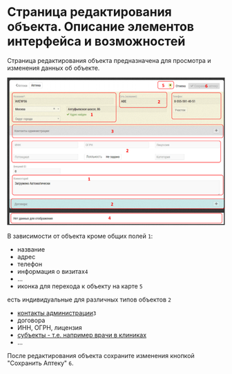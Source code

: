 # Страница редактирования объекта. Описание элементов интерфейса и возможностей

Страница редактирования объекта предназначена для просмотра и изменения данных об объекте.

![](../images/database-object-edit.png)

В зависимости от объекта кроме общих полей `1`:

- название
- адрес
- телефон
- информация о визитах`4`
- ...
- иконка для перехода к объекту на карте `5`

есть индивидуальные для различных типов объектов `2`

- [контакты администрации](database-object-contact.html)`3`
- договора
- ИНН, ОГРН, лицензия
- [субъекты - т.е. например врачи в клиниках](database-object-subjects.html)
- ...

После редактирования объекта сохраните изменения кнопкой "Сохранить Аптеку" `6`.
